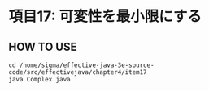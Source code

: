 # 項目17: 可変性を最小限にする

## HOW TO USE

```shell
cd /home/sigma/effective-java-3e-source-code/src/effectivejava/chapter4/item17
java Complex.java
```
